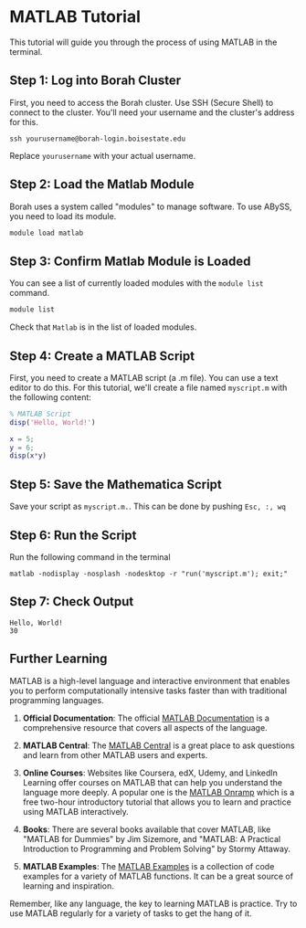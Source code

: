 # MATLAB Tutorial

This tutorial will guide you through the process of using MATLAB in the terminal.

## Step 1: Log into Borah Cluster

First, you need to access the Borah cluster. Use SSH (Secure Shell) to connect to the cluster. You'll need your username and the cluster's address for this. 

```
ssh yourusername@borah-login.boisestate.edu
```
Replace `yourusername` with your actual username. 

## Step 2: Load the Matlab Module

Borah uses a system called "modules" to manage software. To use ABySS, you need to load its module. 

```bash
module load matlab
```

## Step 3: Confirm Matlab Module is Loaded

You can see a list of currently loaded modules with the `module list` command. 

```bash
module list
```
Check that `Matlab` is in the list of loaded modules. 


## Step 4: Create a MATLAB Script

First, you need to create a MATLAB script (a .m file). You can use a text editor to do this. For this tutorial, we'll create a file named `myscript.m` with the following content:

```matlab
% MATLAB Script
disp('Hello, World!')

x = 5;
y = 6;
disp(x*y)
```

## Step 5: Save the Mathematica Script
Save your script as `myscript.m.`. This can be done by pushing ```Esc, :, wq```

## Step 6: Run the Script
Run the following command in the terminal 

`matlab -nodisplay -nosplash -nodesktop -r "run('myscript.m'); exit;"`

## Step 7: Check Output

```
Hello, World!
30
```

## Further Learning

MATLAB is a high-level language and interactive environment that enables you to perform computationally intensive tasks faster than with traditional programming languages.

1. **Official Documentation**: The official [MATLAB Documentation](https://www.mathworks.com/help/matlab/) is a comprehensive resource that covers all aspects of the language.

2. **MATLAB Central**: The [MATLAB Central](https://www.mathworks.com/matlabcentral/) is a great place to ask questions and learn from other MATLAB users and experts. 

3. **Online Courses**: Websites like Coursera, edX, Udemy, and LinkedIn Learning offer courses on MATLAB that can help you understand the language more deeply. A popular one is the [MATLAB Onramp](https://www.mathworks.com/learn/tutorials/matlab-onramp.html) which is a free two-hour introductory tutorial that allows you to learn and practice using MATLAB interactively.

4. **Books**: There are several books available that cover MATLAB, like "MATLAB for Dummies" by Jim Sizemore, and "MATLAB: A Practical Introduction to Programming and Problem Solving" by Stormy Attaway.

5. **MATLAB Examples**: The [MATLAB Examples](https://www.mathworks.com/examples/matlab) is a collection of code examples for a variety of MATLAB functions. It can be a great source of learning and inspiration.

Remember, like any language, the key to learning MATLAB is practice. Try to use MATLAB regularly for a variety of tasks to get the hang of it.


